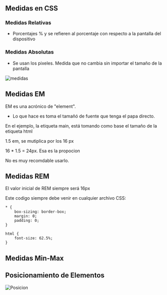 #
## Medidas en CSS

### Medidas Relativas

- Porcentajes % y se refieren al porcentaje con respecto a la pantalla del dispositivo

### Medidas Absolutas

- Se usan los pixeles. Medida que no cambia sin importar el tamaño de la pantalla


![medidas](/Doc/images/medidas.png)

## Medidas EM

EM es una acrónico de "element".
- Lo que hace es toma el tamañó de fuente que tenga el papa directo.

En el ejemplo, la etiqueta main, está tomando como base el tamaño de la etiqueta html

1.5 em, se mutiplica por los 16 px

16 * 1.5 = 24px. Esa es la propocion 

No es muy recomdable usarlo.

## Medidas REM

El valor inicial de REM siempre será 16px

Este codigo siempre debe venir en cualquier archivo CSS:

`````
* {
    box-sizing: border-box;
    margin: 0;
    padding: 0;
}

html {
    font-size: 62.5%;
}
`````
## Medidas Min-Max

## Posicionamiento de Elementos

![Posicion](/Doc/images/posicion.png)
